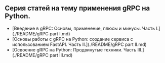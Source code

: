 ## Серия статей на тему применения gRPC на Python.

- [Введение в gRPC: Основы, применение, плюсы и минусы. Часть I.](./README/gRPC part I.md)
- [Основы работы с gRPC на Python: создание сервиса с использованием FastAPI. Часть II.](./README/gRPC part II.md)
- [Освоение gRPC на Python: Продвинутые техники. Часть III.](./README/gRPC part III.md)
